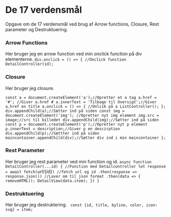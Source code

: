 # De 17 verdensmål 
Opgave om de 17 verdensmål ved brug af Arrow functions, Closure, Rest parameter og Destruktuering.

### Arrow Functions
Her bruger jeg en arrow function ved min onclick function på div elementerne. 
`div.onclick = () => { //Onclick function
        DetailController(id);`

### Closure 
Her bruger jeg closure.

`const a = document.createElement('a');//Opretter et a tag
    a.href = '#'; //Giver a.href #
    a.innerText = 'Tilbage til Oversigt';//Giver a.href en title
    a.onclick = () => { //Onlcik på a
        ListController();
    };
    div.appendChild(a);//Sætter ind på siden
    const img = document.createElement('img'); //Opretter nyt img element
    img.src = image;//src til billedet
    div.appendChild(img);//Sætter ind på siden
    const p = document.createElement('p');//Opretter nyt p element
    p.innerText = description;//Giver p en descirption 
    div.appendChild(p);//Sættter ind på siden
    maincontainer.appendChild(div);//Sætter div ind i min maincontainer
};`

### Rest Parameter
Her bruger jeg rest parameter ved min function og id.
`async function DetailController(...id) { //Function med Detailcontroller
    let response = await fetch(`${url}/${id}`) //fetch url og id
    .then(response => response.json()) //Laver om til json format
    .then(data => {
        removeHTML();
        DetailView(data.item);
    })
}`

### Destruktuering 
Her bruger jeg destruktering.
` const {id, title, byline, color, icon: svg} = item;`
